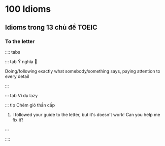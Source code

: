 # 100 Idioms

## Idioms trong 13 chủ đề TOEIC

### To the letter

:::: tabs

::: tab Ý nghĩa 🌠

​Doing/following exactly what somebody/something says, paying attention to every detail

:::

::: tab Ví dụ lazy

::: tip Chém gió thần cấp

1. I followed your guide to the letter, but it's doesn't work! Can you help me fix it?

:::

::::
